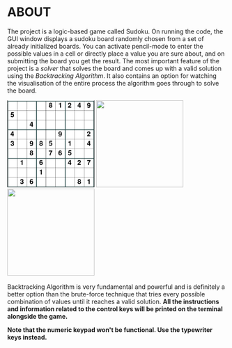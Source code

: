 # ABOUT
The project is a logic-based game called Sudoku. On running the code, the GUI window displays a sudoku board randomly chosen from a set of already initialized boards. You can activate pencil-mode to enter the possible values in a cell or directly place a value you are sure about, and on submitting the board you get the result. The most important feature of the project is a *solver* that solves the board and comes up with a valid solution using the *Backtracking Algorithm*. It also contains an option for watching the visualisation of the entire process the algorithm goes through to solve the board.

<img src="README_IMAGES/img_1.png" width="200" height="200">
<img src="README_IMAGES/img.png" width="200" height="200">
<img src="README_IMAGES/img.png" width="200" height="200">

Backtracking Algorithm is very fundamental and powerful and is definitely a better option than the brute-force technique that tries every possible combination of values until it reaches a valid solution. **All the instructions and information related to the control keys will be printed on the terminal alongside the game.**

**Note that the numeric keypad won't be functional. Use the typewriter keys instead.**
